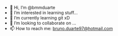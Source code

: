 - 👋 Hi, I’m @bmmduarte
- 👀 I’m interested in learning stuff...
- 🌱 I’m currently learning git xD
- 💞️ I’m looking to collaborate on ...
- 📫 How to reach me: bruno.duarte97@hotmail.com

<!---
bmmduarte/bmmduarte is a ✨ special ✨ repository because its `README.md` (this file) appears on your GitHub profile.
You can click the Preview link to take a look at your changes.
--->
